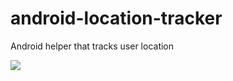 # android-location-tracker
Android helper that tracks user location

[![](https://jitpack.io/v/AlphaRomeo13/jitpack.io.svg)](https://jitpack.io/#AlphaRomeo13/jitpack.io)

